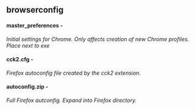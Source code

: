 ## browserconfig

#### **master_preferences -**
*Initial settings for Chrome. Only affects creation of new Chrome profiles. Place next to exe*

#### cck2.cfg -
*Firefox autoconfig file created by the cck2 extension.*

#### autoconfig.zip -
*Full Firefox autconfig. Expand into Firefox directory.*
